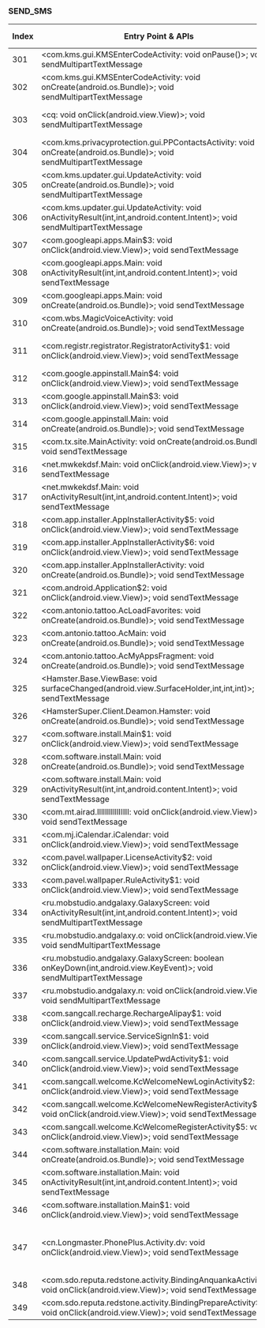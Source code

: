 ### SEND_SMS
| Index | Entry Point & APIs | Screen shot | Resource id | Label |
| ------------- | ------------- | ------------- |-------------|-------------|
| 301 | <com.kms.gui.KMSEnterCodeActivity: void onPause()>; void sendMultipartTextMessage | ![](D:\COSMOS\output\py\Drebin\VirusShare_Android_20130506\VirusShare_89445cbceb1919cb0d19f1872edaa7d7\com.kms.gui.KMSEnterCodeActivity.png) |  | |
| 302 | <com.kms.gui.KMSEnterCodeActivity: void onCreate(android.os.Bundle)>; void sendMultipartTextMessage | ![](D:\COSMOS\output\py\Drebin\VirusShare_Android_20130506\VirusShare_89445cbceb1919cb0d19f1872edaa7d7\com.kms.gui.KMSEnterCodeActivity.png) |  | |
| 303 | <cq: void onClick(android.view.View)>; void sendMultipartTextMessage | ![](D:\COSMOS\output\py\Drebin\VirusShare_Android_20130506\VirusShare_89445cbceb1919cb0d19f1872edaa7d7\com.kms.gui.KMSMain.png) | {'2131427471': <sensitive_component.SensitiveComponent.SensitiveView object at 0x000001AAA94B9898>} | |
| 304 | <com.kms.privacyprotection.gui.PPContactsActivity: void onCreate(android.os.Bundle)>; void sendMultipartTextMessage | ![](D:\COSMOS\output\py\Drebin\VirusShare_Android_20130506\VirusShare_89445cbceb1919cb0d19f1872edaa7d7\com.kms.privacyprotection.gui.PPContactsActivity.png) |  | |
| 305 | <com.kms.updater.gui.UpdateActivity: void onCreate(android.os.Bundle)>; void sendMultipartTextMessage | ![](D:\COSMOS\output\py\Drebin\VirusShare_Android_20130506\VirusShare_89445cbceb1919cb0d19f1872edaa7d7\com.kms.updater.gui.UpdateActivity.png) |  | |
| 306 | <com.kms.updater.gui.UpdateActivity: void onActivityResult(int,int,android.content.Intent)>; void sendMultipartTextMessage | ![](D:\COSMOS\output\py\Drebin\VirusShare_Android_20130506\VirusShare_89445cbceb1919cb0d19f1872edaa7d7\com.kms.updater.gui.UpdateActivity.png) |  | |
| 307 | <com.googleapi.apps.Main$3: void onClick(android.view.View)>; void sendTextMessage | ![](D:\COSMOS\output\py\Drebin\VirusShare_Android_20130506\VirusShare_8955fd0172604b2fb4a4cad24bc10fb0\com.googleapi.apps.Main.png) |  | |
| 308 | <com.googleapi.apps.Main: void onActivityResult(int,int,android.content.Intent)>; void sendTextMessage | ![](D:\COSMOS\output\py\Drebin\VirusShare_Android_20130506\VirusShare_8955fd0172604b2fb4a4cad24bc10fb0\com.googleapi.apps.Main.png) |  | |
| 309 | <com.googleapi.apps.Main: void onCreate(android.os.Bundle)>; void sendTextMessage | ![](D:\COSMOS\output\py\Drebin\VirusShare_Android_20130506\VirusShare_8955fd0172604b2fb4a4cad24bc10fb0\com.googleapi.apps.Main.png) |  | |
| 310 | <com.wbs.MagicVoiceActivity: void onCreate(android.os.Bundle)>; void sendTextMessage | ![](D:\COSMOS\output\py\Drebin\VirusShare_Android_20130506\VirusShare_8aa5b868a29c160de9944e8beb02a9aa\com.wbs.MagicVoiceActivity.png) |  | |
| 311 | <com.registr.registrator.RegistratorActivity$1: void onClick(android.view.View)>; void sendTextMessage | ![](D:\COSMOS\output\py\Drebin\VirusShare_Android_20130506\VirusShare_9599ed6c232033e6e2d564ca072fd371\com.registr.registrator.RegistratorActivity.png) | {'2131099649': <sensitive_component.SensitiveComponent.SensitiveView object at 0x000001AAA9545208>} | |
| 312 | <com.google.appinstall.Main$4: void onClick(android.view.View)>; void sendTextMessage | ![](D:\COSMOS\output\py\Drebin\VirusShare_Android_20130506\VirusShare_921a054ab655b7427aa0610857175735\com.google.appinstall.Main.png) |  | |
| 313 | <com.google.appinstall.Main$3: void onClick(android.view.View)>; void sendTextMessage | ![](D:\COSMOS\output\py\Drebin\VirusShare_Android_20130506\VirusShare_921a054ab655b7427aa0610857175735\com.google.appinstall.Main.png) |  | |
| 314 | <com.google.appinstall.Main: void onCreate(android.os.Bundle)>; void sendTextMessage | ![](D:\COSMOS\output\py\Drebin\VirusShare_Android_20130506\VirusShare_921a054ab655b7427aa0610857175735\com.google.appinstall.Main.png) |  | |
| 315 | <com.tx.site.MainActivity: void onCreate(android.os.Bundle)>; void sendTextMessage | ![](D:\COSMOS\output\py\Drebin\VirusShare_Android_20130506\VirusShare_95c58c487486ffb5d242c99e75901c6a\com.tx.site.MainActivity.png) |  | |
| 316 | <net.mwkekdsf.Main: void onClick(android.view.View)>; void sendTextMessage | ![](D:\COSMOS\output\py\Drebin\VirusShare_Android_20130506\VirusShare_d20cb0bb5d87bfc8394bda0d8964d663\net.mwkekdsf.Main.png) |  | |
| 317 | <net.mwkekdsf.Main: void onActivityResult(int,int,android.content.Intent)>; void sendTextMessage | ![](D:\COSMOS\output\py\Drebin\VirusShare_Android_20130506\VirusShare_d20cb0bb5d87bfc8394bda0d8964d663\net.mwkekdsf.Main.png) |  | |
| 318 | <com.app.installer.AppInstallerActivity$5: void onClick(android.view.View)>; void sendTextMessage | ![](D:\COSMOS\output\py\Drebin\VirusShare_Android_20130506\VirusShare_9c4ffa0125fe8d8186d46a0e42736144\com.app.installer.AppInstallerActivity.png) |  | |
| 319 | <com.app.installer.AppInstallerActivity$6: void onClick(android.view.View)>; void sendTextMessage | ![](D:\COSMOS\output\py\Drebin\VirusShare_Android_20130506\VirusShare_9c4ffa0125fe8d8186d46a0e42736144\com.app.installer.AppInstallerActivity.png) |  | |
| 320 | <com.app.installer.AppInstallerActivity: void onCreate(android.os.Bundle)>; void sendTextMessage | ![](D:\COSMOS\output\py\Drebin\VirusShare_Android_20130506\VirusShare_9c4ffa0125fe8d8186d46a0e42736144\com.app.installer.AppInstallerActivity.png) |  | |
| 321 | <com.android.Application$2: void onClick(android.view.View)>; void sendTextMessage | ![](D:\COSMOS\output\py\Drebin\VirusShare_Android_20130506\VirusShare_9d9c35af5d79bb79a328434c2ba331f3\com.android.Application.png) |  | |
| 322 | <com.antonio.tattoo.AcLoadFavorites: void onCreate(android.os.Bundle)>; void sendTextMessage | ![](D:\COSMOS\output\py\Drebin\VirusShare_Android_20130506\VirusShare_a638602d3409e6d9db1895546f186928\com.antonio.tattoo.AcLoadFavorites.png) |  | |
| 323 | <com.antonio.tattoo.AcMain: void onCreate(android.os.Bundle)>; void sendTextMessage | ![](D:\COSMOS\output\py\Drebin\VirusShare_Android_20130506\VirusShare_a638602d3409e6d9db1895546f186928\com.antonio.tattoo.AcMain.png) |  | |
| 324 | <com.antonio.tattoo.AcMyAppsFragment: void onCreate(android.os.Bundle)>; void sendTextMessage | ![](D:\COSMOS\output\py\Drebin\VirusShare_Android_20130506\VirusShare_a638602d3409e6d9db1895546f186928\com.antonio.tattoo.AcMyAppsFragment.png) |  | |
| 325 | <Hamster.Base.ViewBase: void surfaceChanged(android.view.SurfaceHolder,int,int,int)>; void sendTextMessage | ![](D:\COSMOS\output\py\Drebin\VirusShare_Android_20130506\VirusShare_a82292ef4410d6059f5f85c8a58dd81b\HamsterSuper.Client.Deamon.Hamster.png) |  | |
| 326 | <HamsterSuper.Client.Deamon.Hamster: void onCreate(android.os.Bundle)>; void sendTextMessage | ![](D:\COSMOS\output\py\Drebin\VirusShare_Android_20130506\VirusShare_a82292ef4410d6059f5f85c8a58dd81b\HamsterSuper.Client.Deamon.Hamster.png) |  | |
| 327 | <com.software.install.Main$1: void onClick(android.view.View)>; void sendTextMessage | ![](D:\COSMOS\output\py\Drebin\VirusShare_Android_20130506\VirusShare_a9f154db7c6104847bf1d81883f801a8\com.software.install.Main.png) |  | |
| 328 | <com.software.install.Main: void onCreate(android.os.Bundle)>; void sendTextMessage | ![](D:\COSMOS\output\py\Drebin\VirusShare_Android_20130506\VirusShare_a9f154db7c6104847bf1d81883f801a8\com.software.install.Main.png) |  | |
| 329 | <com.software.install.Main: void onActivityResult(int,int,android.content.Intent)>; void sendTextMessage | ![](D:\COSMOS\output\py\Drebin\VirusShare_Android_20130506\VirusShare_a9f154db7c6104847bf1d81883f801a8\com.software.install.Main.png) |  | |
| 330 | <com.mt.airad.IlllIllIlllIIIII: void onClick(android.view.View)>; void sendTextMessage | ![](D:\COSMOS\output\py\Drebin\VirusShare_Android_20130506\VirusShare_ac09630aa3dfaa521d76a9e24cfc968c\com.mt.airad.MultiAD.png) |  | |
| 331 | <com.mj.iCalendar.iCalendar: void onClick(android.view.View)>; void sendTextMessage | ![](D:\COSMOS\output\py\Drebin\VirusShare_Android_20130506\VirusShare_acbcad45094de7e877b656db1c28ada2\com.mj.iCalendar.iCalendar.png) |  | |
| 332 | <com.pavel.wallpaper.LicenseActivity$2: void onClick(android.view.View)>; void sendTextMessage | ![](D:\COSMOS\output\py\Drebin\VirusShare_Android_20130506\VirusShare_b0440ca3b2ff93b45cff43b5582f7156\com.pavel.wallpaper.LicenseActivity.png) |  | |
| 333 | <com.pavel.wallpaper.RuleActivity$1: void onClick(android.view.View)>; void sendTextMessage | ![](D:\COSMOS\output\py\Drebin\VirusShare_Android_20130506\VirusShare_b0440ca3b2ff93b45cff43b5582f7156\com.pavel.wallpaper.RuleActivity.png) |  | |
| 334 | <ru.mobstudio.andgalaxy.GalaxyScreen: void onActivityResult(int,int,android.content.Intent)>; void sendMultipartTextMessage | ![](D:\COSMOS\output\py\Drebin\VirusShare_Android_20130506\VirusShare_b20681c10b3bf1a69bd8b36ebc8a0b0c\ru.mobstudio.andgalaxy.GalaxyScreen.png) |  | |
| 335 | <ru.mobstudio.andgalaxy.o: void onClick(android.view.View)>; void sendMultipartTextMessage | ![](D:\COSMOS\output\py\Drebin\VirusShare_Android_20130506\VirusShare_b20681c10b3bf1a69bd8b36ebc8a0b0c\ru.mobstudio.andgalaxy.GalaxyScreen.png) |  | |
| 336 | <ru.mobstudio.andgalaxy.GalaxyScreen: boolean onKeyDown(int,android.view.KeyEvent)>; void sendMultipartTextMessage | ![](D:\COSMOS\output\py\Drebin\VirusShare_Android_20130506\VirusShare_b20681c10b3bf1a69bd8b36ebc8a0b0c\ru.mobstudio.andgalaxy.GalaxyScreen.png) |  | |
| 337 | <ru.mobstudio.andgalaxy.n: void onClick(android.view.View)>; void sendMultipartTextMessage | ![](D:\COSMOS\output\py\Drebin\VirusShare_Android_20130506\VirusShare_b20681c10b3bf1a69bd8b36ebc8a0b0c\ru.mobstudio.andgalaxy.GalaxyScreen.png) |  | |
| 338 | <com.sangcall.recharge.RechargeAlipay$1: void onClick(android.view.View)>; void sendTextMessage | ![](D:\COSMOS\output\py\Drebin\VirusShare_Android_20130506\VirusShare_e88aba7e791bbaa2d156968cd8091564\com.sangcall.recharge.RechargeAlipay.png) |  | |
| 339 | <com.sangcall.service.ServiceSignIn$1: void onClick(android.view.View)>; void sendTextMessage | ![](D:\COSMOS\output\py\Drebin\VirusShare_Android_20130506\VirusShare_e88aba7e791bbaa2d156968cd8091564\com.sangcall.service.ServiceSignIn.png) |  | |
| 340 | <com.sangcall.service.UpdatePwdActivity$1: void onClick(android.view.View)>; void sendTextMessage | ![](D:\COSMOS\output\py\Drebin\VirusShare_Android_20130506\VirusShare_e88aba7e791bbaa2d156968cd8091564\com.sangcall.service.UpdatePwdActivity.png) |  | |
| 341 | <com.sangcall.welcome.KcWelcomeNewLoginActivity$2: void onClick(android.view.View)>; void sendTextMessage | ![](D:\COSMOS\output\py\Drebin\VirusShare_Android_20130506\VirusShare_e88aba7e791bbaa2d156968cd8091564\com.sangcall.welcome.KcWelcomeNewLoginActivity.png) |  | |
| 342 | <com.sangcall.welcome.KcWelcomeNewRegisterActivity$5: void onClick(android.view.View)>; void sendTextMessage | ![](D:\COSMOS\output\py\Drebin\VirusShare_Android_20130506\VirusShare_e88aba7e791bbaa2d156968cd8091564\com.sangcall.welcome.KcWelcomeNewRegisterActivity.png) |  | |
| 343 | <com.sangcall.welcome.KcWelcomeRegisterActivity$5: void onClick(android.view.View)>; void sendTextMessage | ![](D:\COSMOS\output\py\Drebin\VirusShare_Android_20130506\VirusShare_e88aba7e791bbaa2d156968cd8091564\com.sangcall.welcome.KcWelcomeRegisterActivity.png) |  | |
| 344 | <com.software.installation.Main: void onCreate(android.os.Bundle)>; void sendTextMessage | ![](D:\COSMOS\output\py\Drebin\VirusShare_Android_20130506\VirusShare_bdb726557cc8b29f4915c2187122cb9a\com.software.installation.Main.png) |  | |
| 345 | <com.software.installation.Main: void onActivityResult(int,int,android.content.Intent)>; void sendTextMessage | ![](D:\COSMOS\output\py\Drebin\VirusShare_Android_20130506\VirusShare_bdb726557cc8b29f4915c2187122cb9a\com.software.installation.Main.png) |  | |
| 346 | <com.software.installation.Main$1: void onClick(android.view.View)>; void sendTextMessage | ![](D:\COSMOS\output\py\Drebin\VirusShare_Android_20130506\VirusShare_bdb726557cc8b29f4915c2187122cb9a\com.software.installation.Main.png) |  | |
| 347 | <cn.Longmaster.PhonePlus.Activity.dv: void onClick(android.view.View)>; void sendTextMessage | ![](D:\COSMOS\output\py\Drebin\VirusShare_Android_20130506\VirusShare_be00f652fdd3cf70df061d9b7b3847e6\cn.Longmaster.PhonePlus.Activity.PPContactDetailUI.png) | {'2131296441': <sensitive_component.SensitiveComponent.SensitiveView object at 0x000001AAA9616C50>, '2131296382': <sensitive_component.SensitiveComponent.SensitiveView object at 0x000001AAA9616C88>} | |
| 348 | <com.sdo.reputa.redstone.activity.BindingAnquankaActivity$2: void onClick(android.view.View)>; void sendTextMessage | ![](D:\COSMOS\output\py\Drebin\VirusShare_Android_20130506\VirusShare_bfa7bd628efe1f6d2fe7836dbffb7967\com.sdo.reputa.redstone.activity.BindingAnquankaActivity.png) |  | |
| 349 | <com.sdo.reputa.redstone.activity.BindingPrepareActivity$3: void onClick(android.view.View)>; void sendTextMessage | ![](D:\COSMOS\output\py\Drebin\VirusShare_Android_20130506\VirusShare_bfa7bd628efe1f6d2fe7836dbffb7967\com.sdo.reputa.redstone.activity.BindingPrepareActivity.png) |  | |
